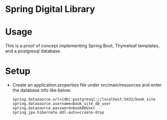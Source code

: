 # Spring Digital Library

# Usage

This is a proof of concept implementing Spring Boot, Thymeleaf templates, and a postgresql database.

# Setup

- Create an application.properties file under src/main/resources and enter the database info like below:
    ```
    spring.datasource.url=jdbc:postgresql://localhost:5432/book_site
    spring.datasource.username=book_site_db_user
    spring.datasource.password=bookDbUser
    spring.jpa.hibernate.ddl-auto=create-drop
    ```